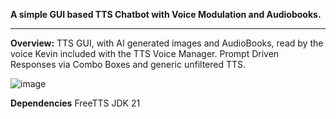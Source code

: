 **A simple GUI based TTS Chatbot with Voice Modulation and Audiobooks.**
________________________________________________________________________
**Overview:**
TTS GUI, with AI generated images and AudioBooks,
read by the voice Kevin included with the TTS Voice Manager.
Prompt Driven Responses via Combo Boxes and generic unfiltered TTS.


![image](https://github.com/user-attachments/assets/f9ccc8ff-4d38-465d-8bab-fa7f3b800683)


**Dependencies**
FreeTTS
JDK 21
